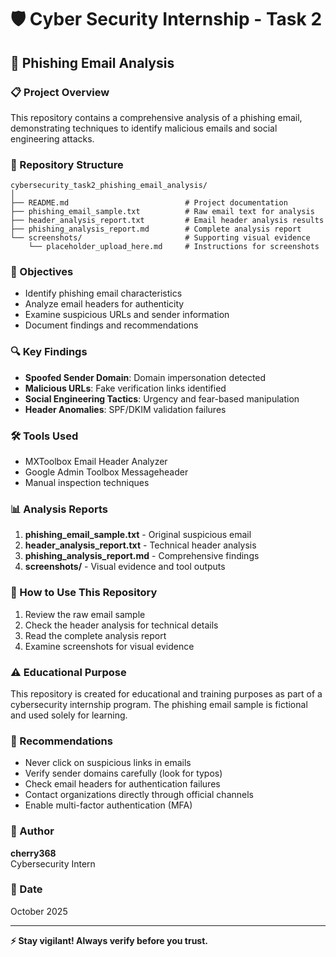 # 🛡️ Cyber Security Internship - Task 2

## 🎯 Phishing Email Analysis


### 📋 Project Overview
This repository contains a comprehensive analysis of a phishing email, demonstrating techniques to identify malicious emails and social engineering attacks.

### 📂 Repository Structure
```
cybersecurity_task2_phishing_email_analysis/
│
├── README.md                          # Project documentation
├── phishing_email_sample.txt          # Raw email text for analysis
├── header_analysis_report.txt         # Email header analysis results
├── phishing_analysis_report.md        # Complete analysis report
└── screenshots/                       # Supporting visual evidence
    └── placeholder_upload_here.md     # Instructions for screenshots
```

### 🎯 Objectives
- Identify phishing email characteristics
- Analyze email headers for authenticity
- Examine suspicious URLs and sender information
- Document findings and recommendations

### 🔍 Key Findings
- **Spoofed Sender Domain**: Domain impersonation detected
- **Malicious URLs**: Fake verification links identified
- **Social Engineering Tactics**: Urgency and fear-based manipulation
- **Header Anomalies**: SPF/DKIM validation failures

### 🛠️ Tools Used
- MXToolbox Email Header Analyzer
- Google Admin Toolbox Messageheader
- Manual inspection techniques

### 📊 Analysis Reports
1. **phishing_email_sample.txt** - Original suspicious email
2. **header_analysis_report.txt** - Technical header analysis
3. **phishing_analysis_report.md** - Comprehensive findings
4. **screenshots/** - Visual evidence and tool outputs

### 🚀 How to Use This Repository
1. Review the raw email sample
2. Check the header analysis for technical details
3. Read the complete analysis report
4. Examine screenshots for visual evidence

### ⚠️ Educational Purpose
This repository is created for educational and training purposes as part of a cybersecurity internship program. The phishing email sample is fictional and used solely for learning.

### 📝 Recommendations
- Never click on suspicious links in emails
- Verify sender domains carefully (look for typos)
- Check email headers for authentication failures
- Contact organizations directly through official channels
- Enable multi-factor authentication (MFA)

### 👤 Author
**cherry368**  
Cybersecurity Intern

### 📅 Date
October 2025

---

**⚡ Stay vigilant! Always verify before you trust.**
